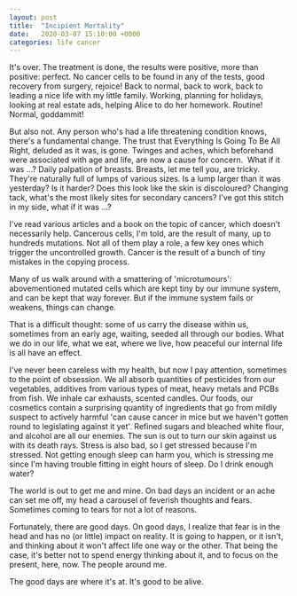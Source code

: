 ```yaml
---
layout: post
title:  "Incipient Mortality"
date:   2020-03-07 15:10:00 +0000
categories: life cancer
---
```

It's over. The treatment is done, the results were positive, more than positive: perfect. No cancer cells to be found in any of the tests, good recovery from surgery, rejoice!
Back to normal, back to work, back to leading a nice life with my little family. Working, planning for holidays, looking at real estate ads, helping Alice to do her homework. Routine! Normal, goddammit!

But also not. Any person who's had a life threatening condition knows, there's a fundamental change. The trust that Everything Is Going To Be All Right, deluded as it was, is gone.
Twinges and aches, which beforehand were associated with age and life, are now a cause for concern.  What if it was ...? Daily palpation of breasts. Breasts, let me tell you, are tricky. They're naturally full of lumps of various sizes. Is a lump larger than it was yesterday? Is it harder? Does this look like the skin is discoloured? Changing tack, what's the most likely sites for secondary cancers? I've got this stitch in my side, what if it was ...?

I've read various articles and a book on the topic of cancer, which doesn't necessarily help. Cancerous cells, I'm told, are the result of many, up to hundreds mutations. Not all of them play a role, a few key ones which trigger the uncontrolled growth. Cancer is the result of a bunch of tiny mistakes in the copying process.

Many of us walk around with a smattering of 'microtumours': abovementioned mutated cells which are kept tiny by our immune system, and can be kept that way forever. But if the immune system fails or weakens, things can change.

That is a difficult thought: some of us carry the disease within us, sometimes from an early age, waiting, seeded all through our bodies. What we do in our life, what we eat, where we live, how peaceful our internal life is all have an effect.

I've never been careless with my health, but now I pay attention, sometimes to the point of obsession. We all absorb quantities of pesticides from our vegetables, additives from various types of meat, heavy metals and PCBs from fish. We inhale car exhausts, scented candles. Our foods, our cosmetics contain a surprising quantity of ingredients that go from mildly suspect to actively harmful 'can cause cancer in mice but we haven't gotten round to legislating against it yet'.
Refined sugars and bleached white flour, and alcohol are all our enemies.
The sun is out to turn our skin against us with its death rays.
Stress is also bad, so I get stressed because I'm stressed. Not getting enough sleep can harm you, which is stressing me since I'm having trouble fitting in eight hours of sleep. Do I drink enough water?

The world is out to get me and mine. On bad days an incident or an ache can set me off, my head a carousel of feverish thoughts and fears. Sometimes coming to tears for not a lot of reasons.

Fortunately, there are good days. On good days, I realize that fear is in the head and has no (or little) impact on reality. It is going to happen, or it isn't, and thinking about it won't affect life one way or the other. That being the case, it's better not to spend energy thinking about it, and to focus on the present, here, now. The people around me.

The good days are where it's at. It's good to be alive.
